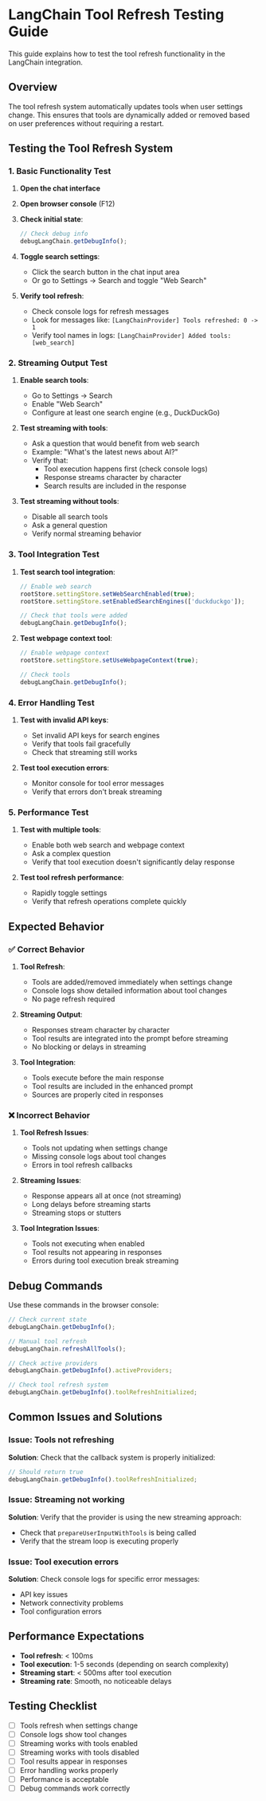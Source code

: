 # LangChain Tool Refresh Testing Guide

This guide explains how to test the tool refresh functionality in the LangChain integration.

## Overview

The tool refresh system automatically updates tools when user settings change. This ensures that tools are dynamically added or removed based on user preferences without requiring a restart.

## Testing the Tool Refresh System

### 1. Basic Functionality Test

1. **Open the chat interface**
2. **Open browser console** (F12)
3. **Check initial state**:

   ```javascript
   // Check debug info
   debugLangChain.getDebugInfo();
   ```

4. **Toggle search settings**:

   - Click the search button in the chat input area
   - Or go to Settings → Search and toggle "Web Search"

5. **Verify tool refresh**:
   - Check console logs for refresh messages
   - Look for messages like: `[LangChainProvider] Tools refreshed: 0 -> 1`
   - Verify tool names in logs: `[LangChainProvider] Added tools: [web_search]`

### 2. Streaming Output Test

1. **Enable search tools**:

   - Go to Settings → Search
   - Enable "Web Search"
   - Configure at least one search engine (e.g., DuckDuckGo)

2. **Test streaming with tools**:

   - Ask a question that would benefit from web search
   - Example: "What's the latest news about AI?"
   - Verify that:
     - Tool execution happens first (check console logs)
     - Response streams character by character
     - Search results are included in the response

3. **Test streaming without tools**:
   - Disable all search tools
   - Ask a general question
   - Verify normal streaming behavior

### 3. Tool Integration Test

1. **Test search tool integration**:

   ```javascript
   // Enable web search
   rootStore.settingStore.setWebSearchEnabled(true);
   rootStore.settingStore.setEnabledSearchEngines(['duckduckgo']);

   // Check that tools were added
   debugLangChain.getDebugInfo();
   ```

2. **Test webpage context tool**:

   ```javascript
   // Enable webpage context
   rootStore.settingStore.setUseWebpageContext(true);

   // Check tools
   debugLangChain.getDebugInfo();
   ```

### 4. Error Handling Test

1. **Test with invalid API keys**:

   - Set invalid API keys for search engines
   - Verify that tools fail gracefully
   - Check that streaming still works

2. **Test tool execution errors**:
   - Monitor console for tool error messages
   - Verify that errors don't break streaming

### 5. Performance Test

1. **Test with multiple tools**:

   - Enable both web search and webpage context
   - Ask a complex question
   - Verify that tool execution doesn't significantly delay response

2. **Test tool refresh performance**:
   - Rapidly toggle settings
   - Verify that refresh operations complete quickly

## Expected Behavior

### ✅ Correct Behavior

1. **Tool Refresh**:

   - Tools are added/removed immediately when settings change
   - Console logs show detailed information about tool changes
   - No page refresh required

2. **Streaming Output**:

   - Responses stream character by character
   - Tool results are integrated into the prompt before streaming
   - No blocking or delays in streaming

3. **Tool Integration**:
   - Tools execute before the main response
   - Tool results are included in the enhanced prompt
   - Sources are properly cited in responses

### ❌ Incorrect Behavior

1. **Tool Refresh Issues**:

   - Tools not updating when settings change
   - Missing console logs about tool changes
   - Errors in tool refresh callbacks

2. **Streaming Issues**:

   - Response appears all at once (not streaming)
   - Long delays before streaming starts
   - Streaming stops or stutters

3. **Tool Integration Issues**:
   - Tools not executing when enabled
   - Tool results not appearing in responses
   - Errors during tool execution break streaming

## Debug Commands

Use these commands in the browser console:

```javascript
// Check current state
debugLangChain.getDebugInfo();

// Manual tool refresh
debugLangChain.refreshAllTools();

// Check active providers
debugLangChain.getDebugInfo().activeProviders;

// Check tool refresh system
debugLangChain.getDebugInfo().toolRefreshInitialized;
```

## Common Issues and Solutions

### Issue: Tools not refreshing

**Solution**: Check that the callback system is properly initialized:

```javascript
// Should return true
debugLangChain.getDebugInfo().toolRefreshInitialized;
```

### Issue: Streaming not working

**Solution**: Verify that the provider is using the new streaming approach:

- Check that `prepareUserInputWithTools` is being called
- Verify that the stream loop is executing properly

### Issue: Tool execution errors

**Solution**: Check console logs for specific error messages:

- API key issues
- Network connectivity problems
- Tool configuration errors

## Performance Expectations

- **Tool refresh**: < 100ms
- **Tool execution**: 1-5 seconds (depending on search complexity)
- **Streaming start**: < 500ms after tool execution
- **Streaming rate**: Smooth, no noticeable delays

## Testing Checklist

- [ ] Tools refresh when settings change
- [ ] Console logs show tool changes
- [ ] Streaming works with tools enabled
- [ ] Streaming works with tools disabled
- [ ] Tool results appear in responses
- [ ] Error handling works properly
- [ ] Performance is acceptable
- [ ] Debug commands work correctly
